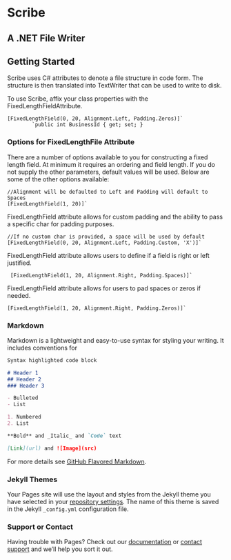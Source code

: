 # Scribe
## A .NET File Writer 

## Getting Started
  Scribe uses C# attributes to denote a file structure in code form. The structure is then translated into TextWriter that can be used to write to disk.

  To use Scribe, affix your class properties with the FixedLengthFieldAttribute.
```
[FixedLengthField(0, 20, Alignment.Left, Padding.Zeros)]`
        `public int BusinessId { get; set; }
```
### Options for FixedLengthFile Attribute

 There are a number of options available to you for constructing a fixed length field. At minimum it requires an ordering and field length. If you do not supply the other parameters, default values will be used. Below are some of the other options available:
 
 ```
 //Alignment will be defaulted to Left and Padding will default to Spaces
 [FixedLengthField(1, 20)]`
 ```
  FixedLengthField attribute allows for custom padding and the ability to pass a specific char for padding purposes.
 ```
 //If no custom char is provided, a space will be used by default
 [FixedLengthField(0, 20, Alignment.Left, Padding.Custom, 'X')]`
 ```
  FixedLengthField attribute allows users to define if a field is right or left justified. 
 
  ```
   [FixedLengthField(1, 20, Alignment.Right, Padding.Spaces)]`
  ```
   FixedLengthField attribute allows for users to pad spaces or zeros if needed.
  ```
  [FixedLengthField(1, 20, Alignment.Right, Padding.Zeros)]`
  ```

  

### Markdown

Markdown is a lightweight and easy-to-use syntax for styling your writing. It includes conventions for

```markdown
Syntax highlighted code block

# Header 1
## Header 2
### Header 3

- Bulleted
- List

1. Numbered
2. List

**Bold** and _Italic_ and `Code` text

[Link](url) and ![Image](src)
```

For more details see [GitHub Flavored Markdown](https://guides.github.com/features/mastering-markdown/).

### Jekyll Themes

Your Pages site will use the layout and styles from the Jekyll theme you have selected in your [repository settings](https://github.com/elliotschroeder/Scribe/settings). The name of this theme is saved in the Jekyll `_config.yml` configuration file.

### Support or Contact

Having trouble with Pages? Check out our [documentation](https://help.github.com/categories/github-pages-basics/) or [contact support](https://github.com/contact) and we’ll help you sort it out.
